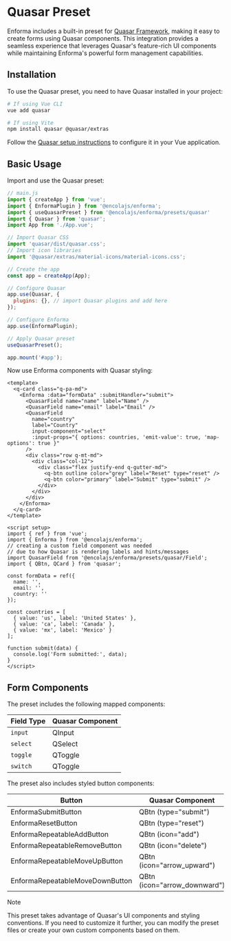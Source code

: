 # Quasar Preset

Enforma includes a built-in preset for [Quasar Framework](https://quasar.dev/), making it easy to create forms using Quasar components. This integration provides a seamless experience that leverages Quasar's feature-rich UI components while maintaining Enforma's powerful form management capabilities.

## Installation

To use the Quasar preset, you need to have Quasar installed in your project:

```bash
# If using Vue CLI
vue add quasar

# If using Vite
npm install quasar @quasar/extras
```

Follow the [Quasar setup instructions](https://quasar.dev/start/vite-plugin) to configure it in your Vue application.

## Basic Usage

Import and use the Quasar preset:

```js
// main.js
import { createApp } from 'vue';
import { EnformaPlugin } from '@encolajs/enforma';
import { useQuasarPreset } from '@encolajs/enforma/presets/quasar'
import { Quasar } from 'quasar';
import App from './App.vue';

// Import Quasar CSS
import 'quasar/dist/quasar.css';
// Import icon libraries
import '@quasar/extras/material-icons/material-icons.css';

// Create the app
const app = createApp(App);

// Configure Quasar
app.use(Quasar, {
  plugins: {}, // import Quasar plugins and add here
});

// Configure Enforma
app.use(EnformaPlugin);

// Apply Quasar preset
useQuasarPreset();

app.mount('#app');
```

Now use Enforma components with Quasar styling:

```vue
<template>
  <q-card class="q-pa-md">
    <Enforma :data="formData" :submitHandler="submit">
      <QuasarField name="name" label="Name" />
      <QuasarField name="email" label="Email" />
      <QuasarField 
        name="country" 
        label="Country" 
        input-component="select" 
        :input-props="{ options: countries, 'emit-value': true, 'map-options': true }" 
      />
      <div class="row q-mt-md">
        <div class="col-12">
          <div class="flex justify-end q-gutter-md">
            <q-btn outline color="grey" label="Reset" type="reset" />
            <q-btn color="primary" label="Submit" type="submit" />
          </div>
        </div>
      </div>
    </Enforma>
  </q-card>
</template>

<script setup>
import { ref } from 'vue';
import { Enforma } from '@encolajs/enforma';
// creating a custom field component was needed 
// due to how Quasar is rendering labels and hints/messages 
import QuasarField from '@encolajs/enforma/presets/quasar/Field';
import { QBtn, QCard } from 'quasar';

const formData = ref({
  name: '',
  email: '',
  country: ''
});

const countries = [
  { value: 'us', label: 'United States' },
  { value: 'ca', label: 'Canada' },
  { value: 'mx', label: 'Mexico' }
];

function submit(data) {
  console.log('Form submitted:', data);
}
</script>
```

## Form Components

The preset includes the following mapped components:

| Field Type | Quasar Component |
|------------|------------------|
| `input`    | QInput           |
| `select`   | QSelect          |
| `toggle`   | QToggle          |
| `switch`   | QToggle          |

The preset also includes styled button components:

| Button | Quasar Component |
|--------|-------------------|
| EnformaSubmitButton | QBtn (type="submit") |
| EnformaResetButton | QBtn (type="reset") |
| EnformaRepeatableAddButton | QBtn (icon="add") |
| EnformaRepeatableRemoveButton | QBtn (icon="delete") |
| EnformaRepeatableMoveUpButton | QBtn (icon="arrow_upward") |
| EnformaRepeatableMoveDownButton | QBtn (icon="arrow_downward") |

> [!NOTE]
> This preset takes advantage of Quasar's UI components and styling conventions. If you need to customize it further, you can modify the preset files or create your own custom components based on them.